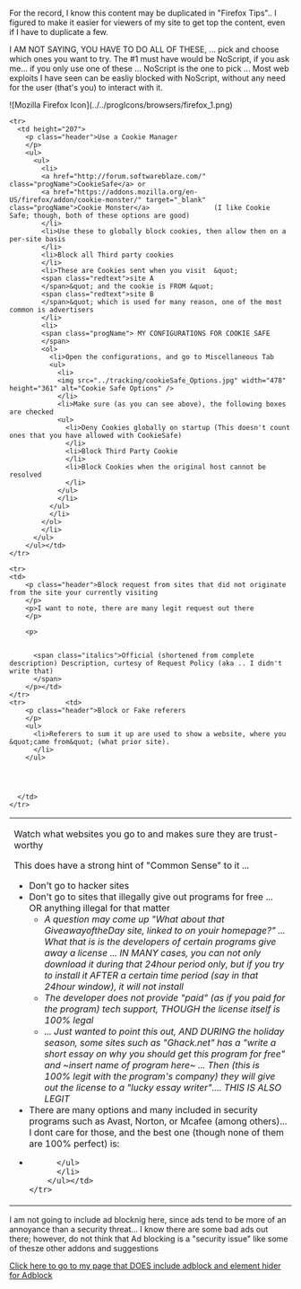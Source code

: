 For the record, I know this content may be duplicated in &quot;Firefox Tips&quot;.. I figured to make it easier for viewers of my site to get top the content, even if I have to duplicate a few.  
  
I AM NOT SAYING, YOU HAVE TO DO ALL OF THESE, ... pick and choose which ones you want to try. The #1 must have would be NoScript, if you ask me... if you only use one of these ... NoScript is the one to pick ... Most web exploits I have seen can be easliy blocked with NoScript, without any need for the user (that's you) to interact with it.

 <span class="progName">
     ![Mozilla Firefox Icon](../../progIcons/browsers/firefox_1.png)
</span>

  
  
  
  <br />      
  <table width="90%" border="0" align="center" cellpadding="5">        
     
    <tr>          
      <td height="207">
        <p class="header">Use a Cookie Manager               
        </p>            
        <ul>              
          <ul>                
            <li>
            <a href="http://forum.softwareblaze.com/" class="progName">CookieSafe</a> or                                   
            <a href="https://addons.mozilla.org/en-US/firefox/addon/cookie-monster/" target="_blank" class="progName">Cookie Monster</a>                (I like Cookie Safe; though, both of these options are good) 
            </li>                
            <li>Use these to globally block cookies, then allow then on a per-site basis
            </li>                
            <li>Block all Third party cookies
            </li>                
            <li>These are Cookies sent when you visit  &quot;
            <span class="redtext">site A
            </span>&quot; and the cookie is FROM &quot;
            <span class="redtext">site B
            </span>&quot; which is used for many reason, one of the most common is advertisers
            </li>                
            <li>
            <span class="progName"> MY CONFIGURATIONS FOR COOKIE SAFE 
            </span>                  
            <ol>                    
              <li>Open the configurations, and go to Miscellaneous Tab                       
              <ul>                        
                <li>
                <img src="../tracking/cookieSafe_Options.jpg" width="478" height="361" alt="Cookie Safe Options" />
                </li>                        
                <li>Make sure (as you can see above), the following boxes are checked                           
                <ul>                            
                  <li>Deny Cookies globally on startup (This doesn't count ones that you have allowed with CookieSafe)
                  </li>                            
                  <li>Block Third Party Cookie
                  </li>                            
                  <li>Block Cookies when the original host cannot be resolved
                  </li>                          
                </ul>                        
                </li>                      
              </ul>                    
              </li>                  
            </ol>                
            </li>              
          </ul>          
        </ul></td>        
    </tr>        
      
    <tr>  
    <td>
        <p class="header">Block request from sites that did not originate from the site your currently visiting 
        </p>            
        <p>I want to note, there are many legit request out there 
        </p>            
                
        <p>
         
          
          <span class="italics">Official (shortened from complete description) Description, curtesy of Request Policy (aka .. I didn't write that) 
          </span>
        </p></td>        
    </tr>        
    <tr>          <td>
        <p class="header">Block or Fake referers 
        </p>            
        <ul>              
          <li>Referers to sum it up are used to show a website, where you &quot;came from&quot; (what prior site). 
          </li>            
        </ul>            
       
       
       
       
      </td>        
    </tr>        
   
   
   
   
   <tr>          <td>
        <p class="header">Watch what websites you go to and makes sure they are trust-worthy
        </p>          
        <p>This does have a strong hint of &quot;Common Sense&quot; to it ...
        </p>          
        <ul>            
          <li>Don't go to hacker sites
          </li>            
          <li>Don't go to sites that illegally give out programs for free ... OR anything illegal for that matter               
          <ul>                
            <li class="navyText">
              <em>A question may come up &quot;What about that GiveawayoftheDay site, linked to on youir homepage?&quot; ... What that is is the developers of certain programs give away a license ... IN MANY cases, you can not only download it during that 24hour period only, but if you try to install it AFTER a certain time period (say in that 24hour window), it will not install
              </em>
            </li>                
            <li class="navyText">
              <em>The developer does not provide &quot;paid&quot; (as if you paid for the program) tech support, THOUGH the license itself is 100% legal
              </em>
            </li>                
            <li class="navyText">
              <em>... Just wanted to point this out, AND DURING the holiday season, some sites such as &quot;Ghack.net&quot; has a &quot;write a short essay on why you should get this program for free&quot; and ~insert name of program here~ ... Then (this is 100% legit with the program's company) they will give out the license to a &quot;lucky essay writer&quot;.... THIS IS ALSO LEGIT
              </em>
            </li>              
          </ul>            
          </li>            
          <li>There are many options and many included in security programs such as Avast, Norton, or Mcafee (among others)... I dont care for those, and the best one (though none of them are 100% perfect) is:
          </li>            
          <li>
       
                    
                       
                     
          </ul>            
          </li>          
        </ul></td>        
    </tr>      
  </table>    


I am not going to include ad blocknig here, since ads tend to be more of an annoyance than a security threat... I know there are some bad ads out there; however, do not think that Ad blocking is a &quot;security issue&quot; like some of thesze other addons and suggestions 
   
<a href="../../software/internet/firefox/addons/topAddonsNonSecurity.php" target="_blank" class="progName">Click here to go to my page that DOES include adblock and element hider for Adblock</a>
</div>  
